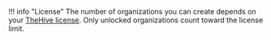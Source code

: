!!! info "License"
    The number of organizations you can create depends on your [TheHive license](/thehive/installation/licenses/about-licenses/). Only unlocked organizations count toward the license limit.